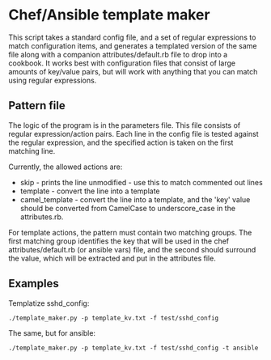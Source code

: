 # Chef/Ansible template maker

This script takes a standard config file, and a set of regular expressions to
match configuration items, and generates a templated version of the same file
along with a companion attributes/default.rb file to drop into a cookbook. It
works best with configuration files that consist of large amounts of key/value
pairs, but will work with anything that you can match using regular
expressions.

## Pattern file

The logic of the program is in the parameters file. This file consists of
regular expression/action pairs. Each line in the config file is tested
against the regular expression, and the specified action is taken on the first
matching line.

Currently, the allowed actions are:

 * skip - prints the line unmodified - use this to match commented out lines
 * template - convert the line into a template
 * camel_template - convert the line into a template, and the 'key' value
   should be converted from CamelCase to underscore_case in the attributes.rb.

For template actions, the pattern must contain two matching groups. The first
matching group identifies the key that will be used in the chef
attributes/default.rb (or ansible vars) file, and the second should surround
the value, which will be extracted and put in the attributes file.

## Examples

Templatize sshd_config:

    ./template_maker.py -p template_kv.txt -f test/sshd_config

The same, but for ansible:

    ./template_maker.py -p template_kv.txt -f test/sshd_config -t ansible

